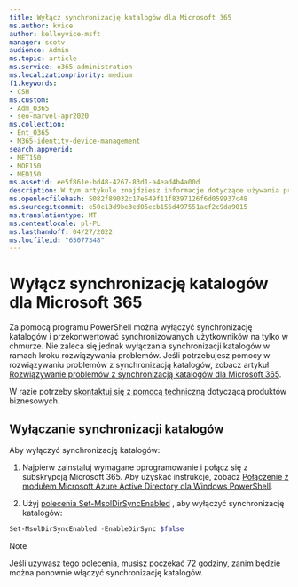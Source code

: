 ```yaml
---
title: Wyłącz synchronizację katalogów dla Microsoft 365
ms.author: kvice
author: kelleyvice-msft
manager: scotv
audience: Admin
ms.topic: article
ms.service: o365-administration
ms.localizationpriority: medium
f1.keywords:
- CSH
ms.custom:
- Adm_O365
- seo-marvel-apr2020
ms.collection:
- Ent_O365
- M365-identity-device-management
search.appverid:
- MET150
- MOE150
- MED150
ms.assetid: ee5f861e-bd48-4267-83d1-a4ead4b4a00d
description: W tym artykule znajdziesz informacje dotyczące używania programu PowerShell do wyłączania synchronizacji katalogów dla Microsoft 365.
ms.openlocfilehash: 5082f89032c17e549f11f8397126f6d059937c48
ms.sourcegitcommit: e50c13d9be3ed05ecb156d497551acf2c9da9015
ms.translationtype: MT
ms.contentlocale: pl-PL
ms.lasthandoff: 04/27/2022
ms.locfileid: "65077348"
---
```

# <a name="turn-off-directory-synchronization-for-microsoft-365"></a>Wyłącz synchronizację katalogów dla Microsoft 365
Za pomocą programu PowerShell można wyłączyć synchronizację katalogów i przekonwertować synchronizowanych użytkowników na tylko w chmurze. Nie zaleca się jednak wyłączania synchronizacji katalogów w ramach kroku rozwiązywania problemów. Jeśli potrzebujesz pomocy w rozwiązywaniu problemów z synchronizacją katalogów, zobacz artykuł [Rozwiązywanie problemów z synchronizacją katalogów dla Microsoft 365](fix-problems-with-directory-synchronization.md). 
  
W razie potrzeby [skontaktuj się z pomocą techniczną](https://support.office.com/article/32a17ca7-6fa0-4870-8a8d-e25ba4ccfd4b) dotyczącą produktów biznesowych.
  
## <a name="turn-off-directory-synchronization"></a>Wyłączanie synchronizacji katalogów  
Aby wyłączyć synchronizację katalogów:
  
1. Najpierw zainstaluj wymagane oprogramowanie i połącz się z subskrypcją Microsoft 365. Aby uzyskać instrukcje, zobacz [Połączenie z modułem Microsoft Azure Active Directory dla Windows PowerShell](connect-to-microsoft-365-powershell.md#connect-with-the-microsoft-azure-active-directory-module-for-windows-powershell).
    
2. Użyj [polecenia Set-MsolDirSyncEnabled](/previous-versions/azure/dn194097(v=azure.100)) , aby wyłączyć synchronizację katalogów: 
    
  ```powershell
  Set-MsolDirSyncEnabled -EnableDirSync $false
  ```

>[!Note]
>Jeśli używasz tego polecenia, musisz poczekać 72 godziny, zanim będzie można ponownie włączyć synchronizację katalogów.
>
